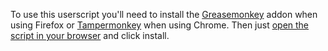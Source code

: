
To use this userscript you'll need to install the [Greasemonkey] addon when using Firefox or [Tampermonkey] when using Chrome. Then just [open the script in your browser] and click install.

[Greasemonkey]: https://addons.mozilla.org/de/firefox/addon/greasemonkey/
[Tampermonkey]: https://chrome.google.com/webstore/detail/tampermonkey/dhdgffkkebhmkfjojejmpbldmpobfkfo
[open the script in your browser]: https://github.com/mihi314/tumonline/raw/master/TUMonline.user.js
